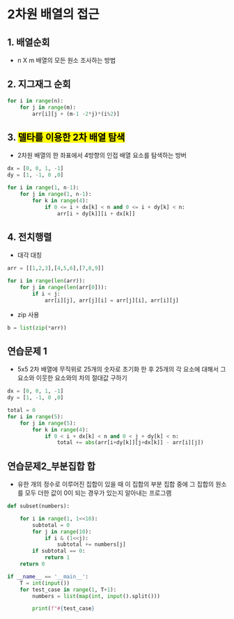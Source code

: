 # 2차원 배열의 접근

## 1. 배열순회

- n X m 배열의 모든 원소 조사하는 방법

## 2. 지그재그 순회

```python
for i in range(n):
    for j in range(m):
        arr[i][j + (m-1 -2*j)*(i%2)]
```

## 3. <mark>델타를 이용한 2차 배열 탐색</mark>

- 2차원 배열의 한 좌표에서 4방향의 인접 배열 요소를 탐색하는 방버

```python
dx = [0, 0, 1, -1]
dy = [1, -1, 0 ,0]

for i in range(1, n-1):
    for j in range(1, n-1):
        for k in range(4):
            if 0 <= i + dx[k] < n and 0 <= i + dy[k] < n:
                arr[i + dy[k]][i + dx[k]]
```

## 4. 전치행렬

- 대각 대칭

```python
arr = [[1,2,3],[4,5,6],[7,8,9]]

for i in range(len(arr)):
    for j in range(len(arr[0])):
        if i < j:
            arr[i][j], arr[j][i] = arr[j][i], arr[i][j]
```

- zip 사용

```python
b = list(zip(*arr))
```

## 연습문제 1

- 5x5 2차 배열에 무직위로 25개의 숫자로 초기화 한 후 25개의 각 요소에 대해서 그 요소와 이웃한 요소와의 차의 절대값 구하기

```python
dx = [0, 0, 1, -1]
dy = [1, -1, 0 ,0]

total = 0
for i in range(5):
    for j in range(5):
        for k in range(4):
            if 0 < i + dx[k] < n and 0 < j + dy[k] < n:
                total += abs(arr[i+dy[k]][j+dx[k]] - arr[i][j])
```

## 연습문제2_부분집합 합

- 유한 개의 정수로 이루어진 집합이 있을 때 이 집합의 부분 집합 중에 그 집합의 원소를 모두 더한 값이 0이 되는 경우가 있는지 알아내는 프로그램

```python
def subset(numbers):

    for i in range(1, 1<<10):
        subtotal = 0
        for j in range(10):
            if i & (1<<j):
                subtotal += numbers[j]
        if subtotal == 0:
            return 1
    return 0

if __name__ == '__main__':
    T = int(input())
    for test_case in range(1, T+1):
        numbers = list(map(int, input().split()))

        print(f"#{test_case}
```